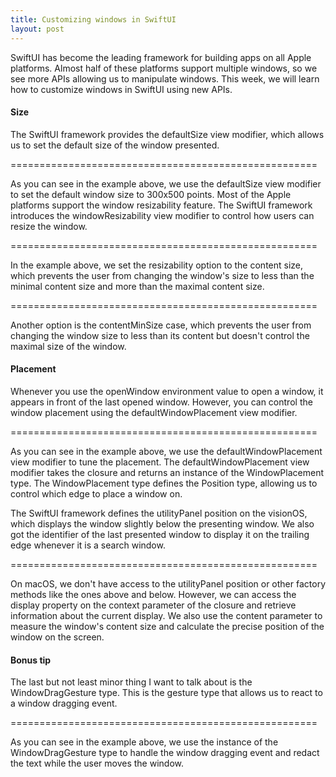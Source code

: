 ```yaml
---
title: Customizing windows in SwiftUI
layout: post
---
```


SwiftUI has become the leading framework for building apps on all Apple platforms. Almost half of these platforms support multiple windows, so we see more APIs allowing us to manipulate windows. This week, we will learn how to customize windows in SwiftUI using new APIs.

#### Size
The SwiftUI framework provides the defaultSize view modifier, which allows us to set the default size of the window presented.

=====================================================

As you can see in the example above, we use the defaultSize view modifier to set the default window size to 300x500 points. Most of the Apple platforms support the window resizability feature. The SwiftUI framework introduces the windowResizability view modifier to control how users can resize the window.

=====================================================

In the example above, we set the resizability option to the content size, which prevents the user from changing the window's size to less than the minimal content size and more than the maximal content size. 

=====================================================

Another option is the contentMinSize case, which prevents the user from changing the window size to less than its content but doesn't control the maximal size of the window.

#### Placement
Whenever you use the openWindow environment value to open a window, it appears in front of the last opened window. However, you can control the window placement using the defaultWindowPlacement view modifier. 

=====================================================

As you can see in the example above, we use the defaultWindowPlacement view modifier to tune the placement. The defaultWindowPlacement view modifier takes the closure and returns an instance of the WindowPlacement type. The WindowPlacement type defines the Position type, allowing us to control which edge to place a window on.

The SwiftUI framework defines the utilityPanel position on the visionOS, which displays the window slightly below the presenting window. We also got the identifier of the last presented window to display it on the trailing edge whenever it is a search window.

=====================================================

On macOS, we don't have access to the utilityPanel position or other factory methods like the ones above and below. However, we can access the display property on the context parameter of the closure and retrieve information about the current display. We also use the content parameter to measure the window's content size and calculate the precise position of the window on the screen.

#### Bonus tip
The last but not least minor thing I want to talk about is the WindowDragGesture type. This is the gesture type that allows us to react to a window dragging event.

=====================================================

As you can see in the example above, we use the instance of the WindowDragGesture type to handle the window dragging event and redact the text while the user moves the window. 
